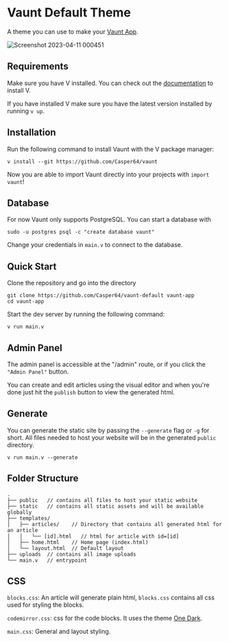 # Vaunt Default Theme

A theme you can use to make your [Vaunt App](https://github.com/Casper64/vaunt).

![Screenshot 2023-04-11 000451](https://user-images.githubusercontent.com/43839798/231008104-687db058-b3ab-4f03-ae05-0b47de43164f.png)

## Requirements
Make sure you have V installed. You can check out the 
[documentation](https://github.com/vlang/v/#installing-v-from-source) to install V.

If you have installed V make sure you have the latest version installed by running `v up`.

## Installation
Run the following command to install Vaunt with the V package manager:
```
v install --git https://github.com/Casper64/vaunt
```

Now you are able to import Vaunt directly into your projects with `import vaunt`!

## Database
For now Vaunt only supports PostgreSQL. You can start a database with 
```
sudo -u postgres psql -c "create database vaunt"
```

Change your credentials in `main.v` to connect to the database.

## Quick Start
Clone the repository and go into the directory
```
git clone https://github.com/Casper64/vaunt-default vaunt-app
cd vaunt-app
```

Start the dev server by running the following command:
```
v run main.v
```

## Admin Panel
The admin panel is accessible at the "/admin" route, or if you click the
`"Admin Panel"` button.

You can create and edit articles using the visual editor and when you're done just
hit the `publish` button to view the generated html.

## Generate
You can generate the static site by passing the `--generate` flag or `-g` for short.
All files needed to host your website will be in the generated `public` directory.
```
v run main.v --generate
``` 

## Folder Structure
```tree
.
├── public   // contains all files to host your static website
├── static   // contains all static assets and will be available globally
├── templates/
│   ├── articles/    // Directory that contains all generated html for an article
│   │   └── [id].html   // html for article with id=[id]
│   ├── home.html    // Home page (index.html)
│   └── layout.html  // Default layout
├── uploads  // contains all image uploads
└── main.v   // entrypoint
```

## CSS
`blocks.css`: An article will generate plain html, `blocks.css` contains all 
css used for styling the blocks.

`codemirror.css`: css for the code blocks. It uses the theme
[One Dark](https://github.com/codemirror/theme-one-dark).

`main.css`: General and layout styling.
